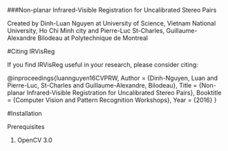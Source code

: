 ###Non-planar Infrared-Visible Registration for Uncalibrated Stereo Pairs

Created by Dinh-Luan Nguyen at University of Science, Vietnam National University, Ho Chi Minh city and Pierre-Luc St-Charles, Guillaume-Alexandre Bilodeau at Polytechnique de Montreal

#Citing IRVisReg

If you find IRVisReg useful in your research, please consider citing:

@inproceedings{luannguyen16CVPRW,
    Author = {Dinh-Nguyen, Luan and Pierre-Luc, St-Charles and Guillaume-Alexandre, Bilodeau},
    Title = {Non-planar Infrared-Visible Registration for Uncalibrated Stereo Pairs},
    Booktitle = {Computer Vision and Pattern Recognition Workshops},
    Year = {2016}
}

#Installation

Prerequisites
1. OpenCV 3.0
